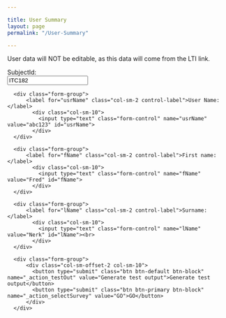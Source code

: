 ```yaml
---

title: User Summary
layout: page
permalink: "/User-Summary"

---
```


<p>User data will NOT be editable, as this data will come from the LTI link.</p>

<div class="container">
  <form class="form-horizontal" action="http://localhost:8080/GTSurvey/displaySurvey" method="post">
      <div class="form-group">
          <label for="SubjectId" class="col-sm-2 control-label">SubjectId: </label>
            <div class="col-sm-10">
              <input type="text" class="form-control" name="subID" value="ITC182" readonly="readonly" id="subID">
            </div>
      </div>

      <div class="form-group">
          <label for="usrName" class="col-sm-2 control-label">User Name: </label>
            <div class="col-sm-10">
              <input type="text" class="form-control" name="usrName" value="abc123" id="usrName">
            </div>
      </div>

      <div class="form-group">
          <label for="fName" class="col-sm-2 control-label">First name: </label>
            <div class="col-sm-10">
              <input type="text" class="form-control" name="fName" value="Fred" id="fName">
            </div>
      </div>

      <div class="form-group">
          <label for="lName" class="col-sm-2 control-label">Surname: </label>
            <div class="col-sm-10">
              <input type="text" class="form-control" name="lName" value="Nerk" id="lName"><br>
            </div>
      </div>

      <div class="form-group">
          <div class="col-sm-offset-2 col-sm-10">
            <button type="submit" class="btn btn-default btn-block" name="_action_testOut" value="Generate test output">Generate test output</button>
            <button type="submit" class="btn btn-primary btn-block" name="_action_selectSurvey" value="GO">GO</button>
          </div>
      </div>

</form>
